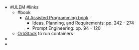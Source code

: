 - #ULEM #links
	- #book
		- [AI Assisted Programming book](https://programs.ulem.org/mod/book/view.php?id=25&chapterid=8)
			- Ideas, Planning, and Requirements: pp. 242 - 274
			- Prompt Engineering: pp. 94 - 120
	- [OrbStack](https://orbstack.dev/) to run containers
-
-